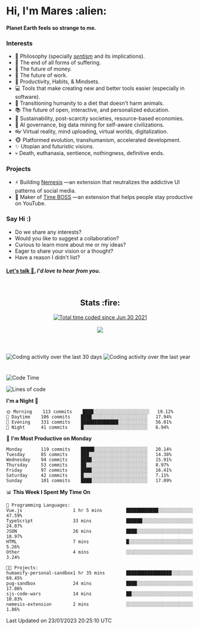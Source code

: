 <h1>Hi, I'm Mares :alien:</h1>

#### Planet Earth feels so strange to me.

### **Interests**

- 🌊 Philosophy (specially [_sentism_][sentismmedium] and its implications).
- 🎯 The end of all forms of suffering.
- 💸 The future of money.
- 💼 The future of work.
- 🧠 Productivity, Habits, & Mindsets.
- 💻 Tools that make creating new and better tools easier (especially in software).
- 🥗 Transitioning humanity to a diet that doesn't harm animals.
- 📚 The future of open, interactive, and personalized education.
- 🌱 Sustainability, post-scarcity societies, resource-based economies.
- 🤖 AI governance, big data mining for self-aware civilizations.
- 👓 Virtual reality, mind uploading, virtual worlds, digitalization.
- 🐵 Platformed evolution, transhumanism, accelerated development.
- ✨ Utopian and futuristic visions.
- 💀 Death, euthanasia, sentience, nothingness, definitive ends.


### **Projects**

- ⚡ Building [Nemesis](https://chrome.google.com/webstore/detail/nemesis-%E2%80%93-humane-design-f/blfbbifgjgikekfochleknjcopefifgo?hl=en) —an extension that neutralizes the addictive UI patterns of social media.
- 💎 Maker of [Time BOSS](https://chrome.google.com/webstore/detail/time-boss/jgdbocfilggfapdpgpnidfaoiddjbiab?hl=en-US) —an extension that helps people stay productive on YouTube.


### **Say Hi :)**

- Do we share any interests?
- Would you like to suggest a collaboration?
- Curious to learn more about me or my ideas?
- Eager to share your vision or a thought?
- Have a reason I didn't list?

#### [Let's talk :wave:.](mailto:mareszhar@gmail.com) _I'd love to hear from you_.

[sentismmedium]: https://medium.com/@mareszhar/born-a-prisoner-a-reflection-about-life-its-struggles-and-a-plan-to-escape-d8566ce9b026

<br>

<h2 align="center">Stats :fire:</h2>

<div align="center">
  <a href="https://wakatime.com/@cfdc0e0d-4860-4b62-9ff0-cb659185525e">
    <img src="https://wakatime.com/badge/user/cfdc0e0d-4860-4b62-9ff0-cb659185525e.svg" alt="Total time coded since Jun 30 2021" />
  </a>
</div>

<br>

<!-- 
Add or remove this: 
&dates=B1AAB3FF 
...or this...
&date_format=M%20j%5B%2C%20Y%5D
from the *streak stats URL below* if they get bugged and aren't updating: 
-->

<div align="center">
  <img src="https://github-readme-streak-stats.herokuapp.com?user=mareszhar&theme=black-ice&hide_border=true&stroke=FFFFFF15&ring=DF8FFE&fire=DF8FFE&currStreakLabel=DF8FFE&background=1A232A&currStreakNum=86FFAB&dates=B1AAB3FF&date_format=M%20j%5B%2C%20Y%5D">
</div>

<br>

<!-- 
The Widget Below seems to be broken.
Pending: Review if the original repo is still available...
<img src="https://activity-graph.herokuapp.com/graph?username=mareszhar&theme=nord&bg_color=00000000&color=979797&line=DF8FFE&point=00000000&area=true&hide_border=true">

<br> -->

<h1></h1>

<img src="https://wakatime.com/share/@mares/5df0ff02-9c79-41b4-b540-51dc9c65a57b.svg" alt="Coding activity over the last 30 days" />
<img src="https://wakatime.com/share/@mares/ea89ba71-f374-40af-930c-e0655909fe37.svg" alt="Coding activity over the last year" />

<h1></h1>

<!--START_SECTION:waka-->
![Code Time](http://img.shields.io/badge/Code%20Time-635%20hrs%2059%20mins-blue)

![Lines of code](https://img.shields.io/badge/From%20Hello%20World%20I%27ve%20Written-177%20Thousand%20lines%20of%20code-blue)

**I'm a Night 🦉** 

```text
🌞 Morning    113 commits    ████░░░░░░░░░░░░░░░░░░░░░   19.12% 
🌆 Daytime    106 commits    ████░░░░░░░░░░░░░░░░░░░░░   17.94% 
🌃 Evening    331 commits    ██████████████░░░░░░░░░░░   56.01% 
🌙 Night      41 commits     █░░░░░░░░░░░░░░░░░░░░░░░░   6.94%

```
📅 **I'm Most Productive on Monday** 

```text
Monday       119 commits    █████░░░░░░░░░░░░░░░░░░░░   20.14% 
Tuesday      85 commits     ███░░░░░░░░░░░░░░░░░░░░░░   14.38% 
Wednesday    94 commits     ████░░░░░░░░░░░░░░░░░░░░░   15.91% 
Thursday     53 commits     ██░░░░░░░░░░░░░░░░░░░░░░░   8.97% 
Friday       97 commits     ████░░░░░░░░░░░░░░░░░░░░░   16.41% 
Saturday     42 commits     █░░░░░░░░░░░░░░░░░░░░░░░░   7.11% 
Sunday       101 commits    ████░░░░░░░░░░░░░░░░░░░░░   17.09%

```


📊 **This Week I Spent My Time On** 

```text
💬 Programming Languages: 
Vue.js                   1 hr 5 mins         ████████████░░░░░░░░░░░░░   47.59% 
TypeScript               33 mins             ██████░░░░░░░░░░░░░░░░░░░   24.07% 
JSON                     26 mins             ████░░░░░░░░░░░░░░░░░░░░░   18.97% 
HTML                     7 mins              █░░░░░░░░░░░░░░░░░░░░░░░░   5.26% 
Other                    4 mins              ░░░░░░░░░░░░░░░░░░░░░░░░░   3.24%

🐱‍💻 Projects: 
humaeify-personal-sandbox1 hr 35 mins        █████████████████░░░░░░░░   69.45% 
pug-sandbox              24 mins             ████░░░░░░░░░░░░░░░░░░░░░   17.86% 
sjs-code-wars            14 mins             ██░░░░░░░░░░░░░░░░░░░░░░░   10.83% 
nemesis-extension        2 mins              ░░░░░░░░░░░░░░░░░░░░░░░░░   1.86%

```


 Last Updated on 23/01/2023 20:25:10 UTC
<!--END_SECTION:waka-->
